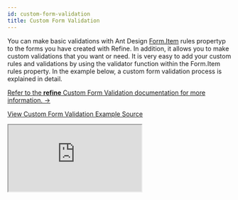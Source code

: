 ```yaml
---
id: custom-form-validation
title: Custom Form Validation
---
```


You can make basic validations with Ant Design [Form.Item](https://ant.design/components/form/#Form.Item) rules propertyp to the forms you have created with Refine. In addition, it allows you to make custom validations that you want or need. It is very easy to add your custom rules and validations by using the validator function within the Form.Item rules property. In the example below, a custom form validation process is explained in detail.

[Refer to the **refine** Custom Form Validation documentation for more information. →](/docs/ui-frameworks/antd/hooks/form/useStepsForm/)

[View Custom Form Validation Example Source](https://github.com/pankod/refine/tree/master/examples/form/customValidation)

<iframe src="https://codesandbox.io/embed/refine-custom-validation-example-app-0v9ur?autoresize=1&fontsize=14&theme=dark&view=preview"
    style={{width: "100%", height:"80vh", border: "0px", borderRadius: "8px", overflow:"hidden"}}
    title="refine-custom-validation-example-app"
    allow="accelerometer; ambient-light-sensor; camera; encrypted-media; geolocation; gyroscope; hid; microphone; midi; payment; usb; vr; xr-spatial-tracking"
    sandbox="allow-forms allow-modals allow-popups allow-presentation allow-same-origin allow-scripts"
></iframe>
